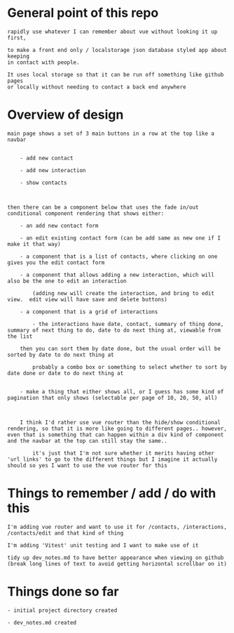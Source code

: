 # General point of this repo

    rapidly use whatever I can remember about vue without looking it up first,

    to make a front end only / localstorage json database styled app about keeping
    in contact with people.

    It uses local storage so that it can be run off something like github pages
    or locally without needing to contact a back end anywhere

# Overview of design

    main page shows a set of 3 main buttons in a row at the top like a navbar


    	- add new contact

    	- add new interaction

    	- show contacts



    then there can be a component below that uses the fade in/out conditional component rendering that shows either:

    	- an add new contact form

    	- an edit existing contact form (can be add same as new one if I make it that way)

    	- a component that is a list of contacts, where clicking on one gives you the edit contact form

        - a component that allows adding a new interaction, which will also be the one to edit an interaction

            (adding new will create the interaction, and bring to edit view.  edit view will have save and delete buttons)

    	- a component that is a grid of interactions

    		- the interactions have date, contact, summary of thing done, summary of next thing to do, date to do next thing at, viewable from the list

    	then you can sort them by date done, but the usual order will be sorted by date to do next thing at

    		probably a combo box or something to select whether to sort by date done or date to do next thing at


    	- make a thing that either shows all, or I guess has some kind of pagination that only shows (selectable per page of 10, 20, 50, all)



    	I think I'd rather use vue router than the hide/show conditional rendering, so that it is more like going to different pages.. however, even that is something that can happen within a div kind of component and the navbar at the top can still stay the same..

    		it's just that I'm not sure whether it merits having other 'url links' to go to the different things but I imagine it actually should so yes I want to use the vue router for this

# Things to remember / add / do with this

    I'm adding vue router and want to use it for /contacts, /interactions, /contacts/edit and that kind of thing

    I'm adding 'Vitest' unit testing and I want to make use of it

    tidy up dev_notes.md to have better appearance when viewing on github
    (break long lines of text to avoid getting horizontal scrollbar on it)

# Things done so far

    - initial project directory created

    - dev_notes.md created
